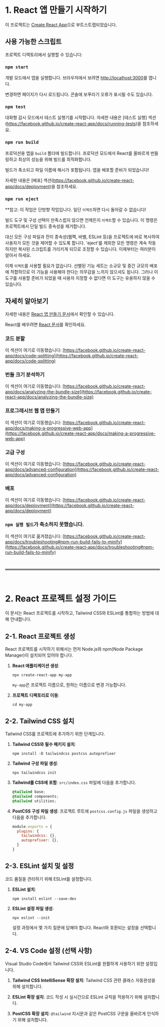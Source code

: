 # 1. React 앱 만들기 시작하기

이 프로젝트는 [Create React App](https://github.com/facebook/create-react-app)으로 부트스트랩되었습니다.

## 사용 가능한 스크립트

프로젝트 디렉토리에서 실행할 수 있습니다:

### `npm start`

개발 모드에서 앱을 실행합니다.
브라우저에서 보려면 [http://localhost:3000](http://localhost:3000)를 엽니다.

변경하면 페이지가 다시 로드됩니다.
콘솔에 보푸라기 오류가 표시될 수도 있습니다.

### `npm test`

대화형 감시 모드에서 테스트 실행기를 시작합니다.
자세한 내용은 [테스트 실행] 섹션(https://facebook.github.io/create-react-app/docs/running-tests)을 참조하세요.

### `npm run build`

프로덕션용 앱을 `build` 폴더에 빌드합니다.
프로덕션 모드에서 React를 올바르게 번들링하고 최상의 성능을 위해 빌드를 최적화합니다.

빌드가 축소되고 파일 이름에 해시가 포함됩니다.
앱을 배포할 준비가 되었습니다!

자세한 내용은 [배포] 섹션(https://facebook.github.io/create-react-app/docs/deployment)을 참조하세요.

### `npm run eject`

**참고: 이 작업은 단방향 작업입니다. 일단 `이젝트`하면 다시 돌아갈 수 없습니다!

빌드 도구 및 구성 선택이 만족스럽지 않으면 언제든지 `이젝트`할 수 있습니다. 이 명령은 프로젝트에서 단일 빌드 종속성을 제거합니다.

대신 모든 구성 파일과 전이 종속성(웹팩, 바벨, ESLint 등)을 프로젝트에 바로 복사하여 사용자가 모든 것을 제어할 수 있도록 합니다. 'eject'를 제외한 모든 명령은 계속 작동하지만 복사된 스크립트를 가리키게 되므로 조정할 수 있습니다. 이제부터는 여러분이 알아서 하세요.

이제 `이젝트`를 사용할 필요가 없습니다. 선별된 기능 세트는 소규모 및 중간 규모의 배포에 적합하므로 이 기능을 사용해야 한다는 의무감을 느끼지 않으셔도 됩니다. 그러나 이 도구를 사용할 준비가 되었을 때 사용자 지정할 수 없다면 이 도구는 유용하지 않을 수 있습니다.

## 자세히 알아보기

자세한 내용은 [React 앱 만들기 문서](https://facebook.github.io/create-react-app/docs/getting-started)에서 확인할 수 있습니다.

React를 배우려면 [React 문서](https://reactjs.org/)를 확인하세요.

### 코드 분할

이 섹션이 여기로 이동했습니다: [https://facebook.github.io/create-react-app/docs/code-splitting](https://facebook.github.io/create-react-app/docs/code-splitting)

### 번들 크기 분석하기

이 섹션이 여기로 이동했습니다: [https://facebook.github.io/create-react-app/docs/analyzing-the-bundle-size](https://facebook.github.io/create-react-app/docs/analyzing-the-bundle-size)

### 프로그레시브 웹 앱 만들기

이 섹션이 여기로 이동했습니다: [https://facebook.github.io/create-react-app/docs/making-a-progressive-web-app](https://facebook.github.io/create-react-app/docs/making-a-progressive-web-app)

### 고급 구성

이 섹션이 여기로 이동했습니다: [https://facebook.github.io/create-react-app/docs/advanced-configuration](https://facebook.github.io/create-react-app/docs/advanced-configuration)

### 배포

이 섹션이 여기로 이동했습니다: [https://facebook.github.io/create-react-app/docs/deployment](https://facebook.github.io/create-react-app/docs/deployment)

### `npm 실행 빌드`가 축소하지 못했습니다.

이 섹션이 여기로 옮겨졌습니다: [https://facebook.github.io/create-react-app/docs/troubleshooting#npm-run-build-fails-to-minify](https://facebook.github.io/create-react-app/docs/troubleshooting#npm-run-build-fails-to-minify)


<br>
<hr style="height: 5px; background-color: gray;">
<br>

# 2. React 프로젝트 설정 가이드

이 문서는 React 프로젝트를 시작하고, Tailwind CSS와 ESLint를 통합하는 방법에 대해 안내합니다.

## 2-1. React 프로젝트 생성

React 프로젝트를 시작하기 위해서는 먼저 Node.js와 npm(Node Package Manager)이 설치되어 있어야 합니다.

1. **React 애플리케이션 생성**:
   ```
   npx create-react-app my-app
   ```
   `my-app`은 프로젝트 이름으로, 원하는 이름으로 변경 가능합니다.

2. **프로젝트 디렉토리로 이동**:
   ```
   cd my-app
   ```

## 2-2. Tailwind CSS 설치

Tailwind CSS를 프로젝트에 추가하기 위한 단계입니다.

1. **Tailwind CSS와 필수 패키지 설치**:
   ```
   npm install -D tailwindcss postcss autoprefixer
   ```

2. **Tailwind 구성 파일 생성**:
   ```
   npx tailwindcss init
   ```

3. **Tailwind를 CSS에 포함**:
   `src/index.css` 파일에 다음을 추가합니다.
   ```css
   @tailwind base;
   @tailwind components;
   @tailwind utilities;
   ```

4. **PostCSS 구성 파일 생성**:
   프로젝트 루트에 `postcss.config.js` 파일을 생성하고 다음을 추가합니다.
   ```javascript
   module.exports = {
     plugins: {
       tailwindcss: {},
       autoprefixer: {},
     }
   }
   ```

## 2-3. ESLint 설치 및 설정

코드 품질을 관리하기 위해 ESLint를 설정합니다.

1. **ESLint 설치**:
   ```
   npm install eslint --save-dev
   ```

2. **ESLint 설정 파일 생성**:
   ```
   npx eslint --init
   ```
   설정 과정에서 몇 가지 질문에 답해야 합니다. React와 호환되는 설정을 선택합니다.

## 2-4. VS Code 설정 (선택 사항)

Visual Studio Code에서 Tailwind CSS와 ESLint를 원활하게 사용하기 위한 설정입니다.

1. **Tailwind CSS IntelliSense 확장 설치**:
   Tailwind CSS 관련 클래스 자동완성을 위해 설치합니다.

2. **ESLint 확장 설치**:
   코드 작성 시 실시간으로 ESLint 규칙을 적용하기 위해 설치합니다.

3. **PostCSS 확장 설치**:
   `@tailwind` 지시문과 같은 PostCSS 구문을 올바르게 인식하기 위해 설치합니다.
